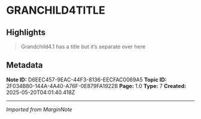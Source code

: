 # GRANCHILD4TITLE

## Highlights

> Grandchild4.1 has a title but it’s separate over here

## Metadata

**Note ID:** D6EEC457-9EAC-44F3-8136-EECFAC0069A5
**Topic ID:** 2F034B80-144A-4A40-A76F-0E879FA1922B
**Page:** 1.0
**Type:** 7
**Created:** 2025-05-20T04:01:40.418Z

---
*Imported from MarginNote*